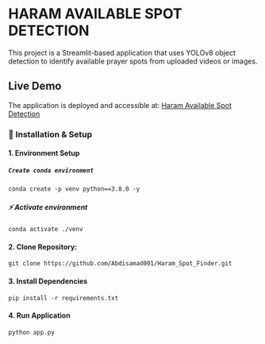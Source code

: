 # HARAM AVAILABLE SPOT DETECTION 

This project is a Streamlit-based application that uses YOLOv8 object detection to identify available prayer spots from uploaded videos or images.




## Live Demo
The application is deployed and accessible at:
[Haram Available Spot Detection](https://haramspotfinder-ipiw6prgoojecfbthwyhpu.streamlit.app/)


### 🚀 Installation & Setup

#### 1. Environment Setup
##### `Create conda environment`

`conda create -p venv python==3.8.0 -y`

##### ⚡ Activate environment
 `conda activate ./venv`

#### 2. Clone Repository:
`git clone https://github.com/Abdisamad001/Haram_Spot_Finder.git` 

#### 3. Install Dependencies
`pip install -r requirements.txt`

#### 4. Run Application
`python app.py`
